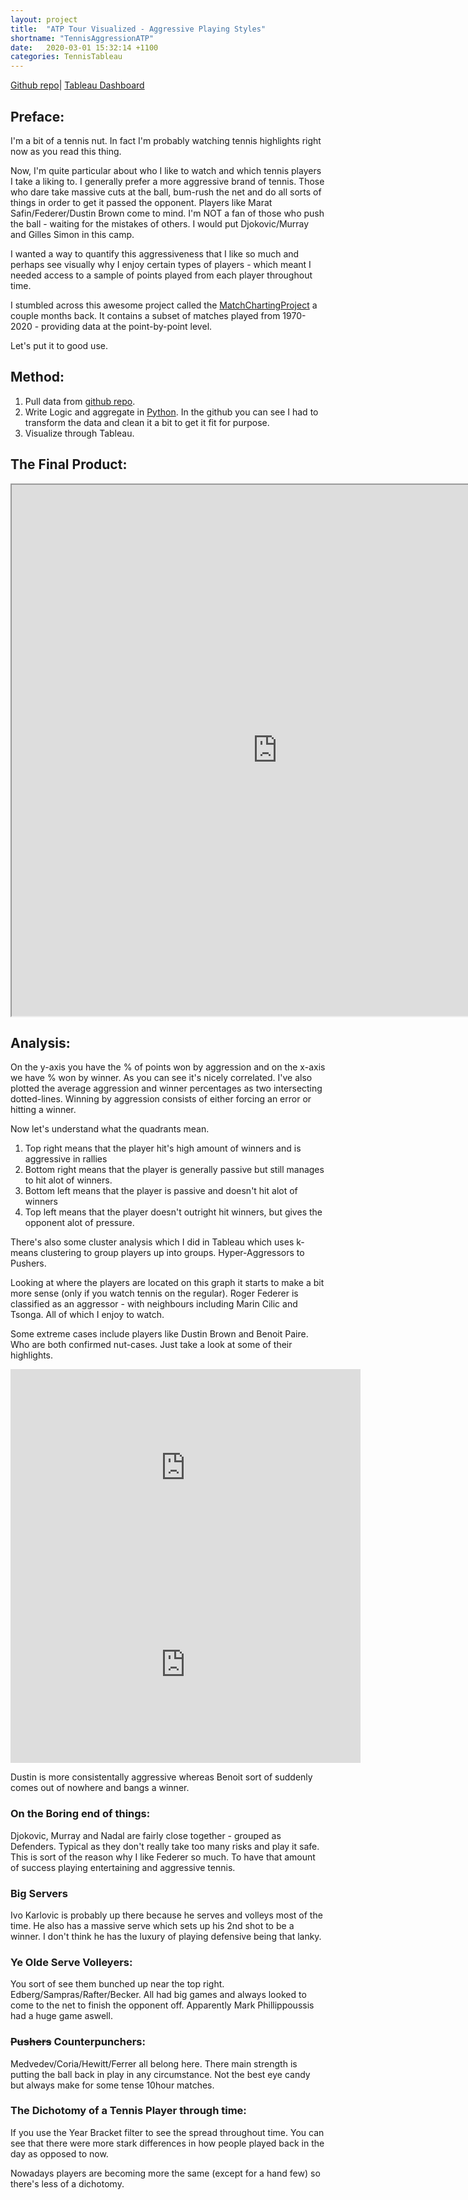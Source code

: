 ```yaml
---
layout: project
title:  "ATP Tour Visualized - Aggressive Playing Styles"
shortname: "TennisAggressionATP"
date:   2020-03-01 15:32:14 +1100
categories: TennisTableau
---
```

<link rel="canonical" href="{{ site.url }}{{ page.url | replace:'index.html',''}}">


[Github repo](https://github.com/wjia26/TennisAnalytics)|
[Tableau Dashboard](https://public.tableau.com/profile/william8331#!/vizhome/ATPTour-PointsAggressionvs_Winners/ATPTour-PointAggressionvs_Winners)

## Preface:
I'm a bit of a tennis nut. In fact I'm probably watching tennis highlights right now as you read this thing. 

Now, I'm quite particular about who I like to watch and which tennis players I take a liking to. I generally prefer a more aggressive brand of tennis. Those who dare take massive cuts at the ball, bum-rush the net and do all sorts of things in order to get it passed the opponent. Players like Marat Safin/Federer/Dustin Brown come to mind. I'm NOT a fan of those who push the ball - waiting for the mistakes of others. I would put Djokovic/Murray and Gilles Simon in this camp. 

I wanted a way to quantify this aggressiveness that I like so much and perhaps see visually why I enjoy certain types of players - which meant I needed access to a sample of points played from each player throughout time.

I stumbled across this awesome project called the [MatchChartingProject](https://github.com/JeffSackmann/tennis_MatchChartingProject) a couple months back.
It contains a subset of matches played from 1970-2020 - providing data at the point-by-point level. 

Let's put it to good use.

## Method:
1. Pull data from [github repo](https://github.com/JeffSackmann/tennis_MatchChartingProject).
2. Write Logic and aggregate in [Python](https://github.com/wjia26/TennisAnalytics). In the github you can see I had to transform the data and clean it a bit to get it fit for purpose.
3. Visualize through Tableau.

## The Final Product:
<iframe src="https://public.tableau.com/views/ATPTour-PointsAggressionvs_Winners/ATPTour-PointAggressionvs_Winners?:showVizHome=no&:embed=true"
width="850" height="850"></iframe>

## Analysis:
On the y-axis you have the % of points won by aggression and on the x-axis we have % won by winner. As you can see it's nicely correlated.
I've also plotted the average aggression and winner percentages as two intersecting dotted-lines. Winning by aggression consists of either forcing an error or hitting a winner.

Now let's understand what the quadrants mean. 
1. Top right means that the player hit's high amount of winners and is aggressive in rallies
2. Bottom right means that the player is generally passive but still manages to hit alot of winners.
3. Bottom left means that the player is passive and doesn't hit alot of winners
4. Top left means that the player doesn't outright hit winners, but gives the opponent alot of pressure.

There's also some cluster analysis which I did in Tableau which uses k-means clustering to group players up into groups. Hyper-Aggressors to Pushers.

Looking at where the players are located on this graph it starts to make a bit more sense (only if you watch tennis on the regular). 
Roger Federer is classified as an aggressor - with neighbours including Marin Cilic and Tsonga. All of which I enjoy to watch. 

Some extreme cases include players like Dustin Brown and Benoit Paire. Who are both confirmed nut-cases. Just take a look at some of their highlights.

<iframe width="560" height="315" src="https://www.youtube.com/embed/ewdkNxC4XV8" frameborder="0" allow="accelerometer; autoplay; encrypted-media; gyroscope; picture-in-picture" allowfullscreen></iframe>

<iframe width="560" height="315" src="https://www.youtube.com/embed/xu9q_jGiwk8" frameborder="0" allow="accelerometer; autoplay; encrypted-media; gyroscope; picture-in-picture" allowfullscreen></iframe>

Dustin is more consistentally aggressive whereas Benoit sort of suddenly comes out of nowhere and bangs a winner.

### On the Boring end of things:
Djokovic, Murray and Nadal are fairly close together - grouped as Defenders. Typical as they don't really take too many risks and play it safe. This is sort of the reason why I like Federer so much. To have that amount of success playing entertaining and aggressive tennis. 


### Big Servers
Ivo Karlovic is probably up there because he serves and volleys most of the time. He also has a massive serve which sets up his 2nd shot to be a winner. I don't think he has the luxury of playing defensive being that lanky. 

### Ye Olde Serve Volleyers:
You sort of see them bunched up near the top right. Edberg/Sampras/Rafter/Becker. All had big games and always looked to come to the net to finish the opponent off.
Apparently Mark Phillippoussis had a huge game aswell. 


### ~~Pushers~~ Counterpunchers:
Medvedev/Coria/Hewitt/Ferrer all belong here. There main strength is putting the ball back in play in any circumstance. Not the best eye candy but always make for some tense 10hour matches. 

### The Dichotomy of a Tennis Player through time:
If you use the Year Bracket filter to see the spread throughout time. You can see that there were more stark differences in how people played back in the day as opposed to now. 

Nowadays players are becoming more the same (except for a hand few) so there's less of a dichotomy.


<!-- 
You’ll find this post in your `_posts` directory. Go ahead and edit it and re-build the site to see your changes. You can rebuild the site in many different ways, but the most common way is to run `jekyll serve`, which launches a web server and auto-regenerates your site when a file is updated.

Jekyll requires blog post files to be named according to the following format:

`YEAR-MONTH-DAY-title.MARKUP`

Where `YEAR` is a four-digit number, `MONTH` and `DAY` are both two-digit numbers, and `MARKUP` is the file extension representing the format used in the file. After that, include the necessary front matter. Take a look at the source for this post to get an idea about how it works.

Jekyll also offers powerful support for code snippets:

{% highlight ruby %}
def print_hi(name)
  puts "Hi, #{name}"
end
print_hi('Tom')
#=> prints 'Hi, Tom' to STDOUT.
{% endhighlight %}

Check out the [Jekyll docs][jekyll-docs] for more info on how to get the most out of Jekyll. File all bugs/feature requests at [Jekyll’s GitHub repo][jekyll-gh]. If you have questions, you can ask them on [Jekyll Talk][jekyll-talk].

[jekyll-docs]: https://jekyllrb.com/docs/home
[jekyll-gh]:   https://github.com/jekyll/jekyll
[jekyll-talk]: https://talk.jekyllrb.com/ -->
